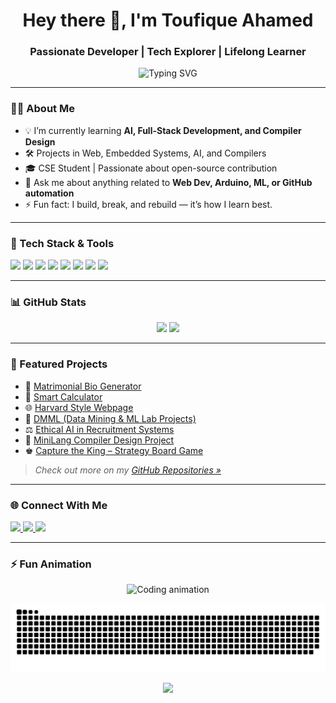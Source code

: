 <h1 align="center">Hey there 👋, I'm Toufique Ahamed</h1>
<h3 align="center">Passionate Developer | Tech Explorer | Lifelong Learner</h3>

<p align="center">
  <img src="https://readme-typing-svg.herokuapp.com/?font=Fira+Code&size=22&duration=3000&pause=1000&center=true&width=435&lines=Welcome+to+my+GitHub!;Full-stack+developer;Loves+AI+%26+Open+Source;Let’s+build+cool+stuff+together!" alt="Typing SVG" />
</p>

---

### 👨‍💻 About Me
- 💡 I’m currently learning **AI, Full-Stack Development, and Compiler Design**
- 🛠️ Projects in Web, Embedded Systems, AI, and Compilers
- 🎓 CSE Student | Passionate about open-source contribution
- 💬 Ask me about anything related to **Web Dev, Arduino, ML, or GitHub automation**
- ⚡ Fun fact: I build, break, and rebuild — it’s how I learn best.

---

### 🧠 Tech Stack & Tools

<p align="left">
  <img src="https://img.shields.io/badge/Code-C++-blue?style=flat&logo=c%2B%2B" />
  <img src="https://img.shields.io/badge/Code-Python-yellow?style=flat&logo=python" />
  <img src="https://img.shields.io/badge/Web-HTML5-orange?style=flat&logo=html5" />
  <img src="https://img.shields.io/badge/CSS3-blue?style=flat&logo=css3" />
  <img src="https://img.shields.io/badge/JavaScript-F7DF1E?style=flat&logo=javascript&logoColor=black" />
  <img src="https://img.shields.io/badge/Tools-Arduino-green?style=flat&logo=arduino" />
  <img src="https://img.shields.io/badge/GitHub-100000?style=flat&logo=github&logoColor=white" />
  <img src="https://img.shields.io/badge/VSCode-007ACC?style=flat&logo=visual-studio-code" />
</p>

---

### 📊 GitHub Stats

<p align="center">
  <img src="https://github-readme-stats.vercel.app/api?username=tofa19&show_icons=true&theme=radical" height="170" />
  <img src="https://github-readme-stats.vercel.app/api/top-langs/?username=tofa19&layout=compact&theme=radical" height="170" />
</p>

---

### 🧠 Featured Projects

- 🔗 <a href="[https://github.com/tofa19/matrimonial-biodata](https://github.com/tofa19/Biodata-form.git)">Matrimonial Bio Generator</a>
- 🤮 <a href="https://github.com/tofa19/calculator">Smart Calculator</a>
- 🌐 <a href="https://github.com/tofa19/harvard-homepage-clone">Harvard Style Webpage</a>
- 🤖 <a href="https://github.com/tofa19/dmml">DMML (Data Mining & ML Lab Projects)</a>
- ⚖️ <a href="https://github.com/tofa19/ethical-ai">Ethical AI in Recruitment Systems</a>
- 🔖 <a href="https://github.com/tofa19/mini-compiler">MiniLang Compiler Design Project</a>
- ♚ <a href="https://github.com/tofa19/capture-the-king">Capture the King – Strategy Board Game</a>

> *Check out more on my <a href="https://github.com/tofa19?tab=repositories">GitHub Repositories »</a>*

---

### 🌐 Connect With Me

<p align="left">
  <a href="https://www.linkedin.com/in/toufiqueahamed" target="_blank">
    <img src="https://img.shields.io/badge/LinkedIn-blue?style=flat&logo=linkedin" />
  </a>
  <a href="mailto:tofa.dev19@gmail.com">
    <img src="https://img.shields.io/badge/Email-red?style=flat&logo=gmail&logoColor=white" />
  </a>
  <a href="https://github.com/tofa19">
    <img src="https://img.shields.io/badge/GitHub-000?style=flat&logo=github" />
  </a>
</p>

---

### ⚡ Fun Animation

<p align="center">
  <img src="https://github.com/tofa19/tofa19/raw/main/assets/dev-animation.gif" alt="Coding animation" width="400" />
</p>

<p align="center">
  <img src="https://raw.githubusercontent.com/Platane/snk/output/github-contribution-grid-snake.svg" alt="snake animation" />
</p>

<p align="center">
  <img src="https://media.giphy.com/media/qgQUggAC3Pfv687qPC/giphy.gif" width="400" />
</p>
